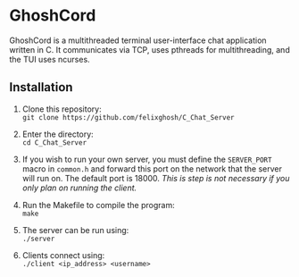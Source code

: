 # GhoshCord

GhoshCord is a multithreaded terminal user-interface chat application written in C. It communicates via TCP, uses pthreads for multithreading, and the TUI uses ncurses.

## Installation

1. Clone this repository:  
`git clone https://github.com/felixghosh/C_Chat_Server`

2. Enter the directory:  
`cd C_Chat_Server`

3. If you wish to run your own server, you must define the `SERVER_PORT` macro in `common.h` and forward this port on the network that the server will run on. The default port is 18000. *This is step is not necessary if you only plan on running the client.*
4. Run the Makefile to compile the program:  
`make`

5. The server can be run using:  
`./server`

6. Clients connect using:  
`./client <ip_address> <username>`
